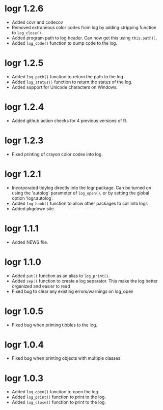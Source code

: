 # logr 1.2.6

* Added covr and codecov
* Removed extraneous color codes from log by adding stripping function 
to `log_close()`.
* Added program path to log header.  Can now get this using `this.path()`.
* Added `log_code()` function to dump code to the log.

# logr 1.2.5

* Added `log_path()` function to return the path to the log.
* Added `log_status()` function to return the status of the log.
* Added support for Unicode characters on Windows.

# logr 1.2.4

* Added github action checks for 4 previous versions of R.

# logr 1.2.3

* Fixed printing of crayon color codes into log.

# logr 1.2.1

* Incorporated tidylog directly into the logr package. Can be turned on
using the 'autolog' parameter of `log_open()`, or by setting the global
option 'logr.autolog'.  
* Added `log_hook()` function to allow other packages to call into logr. 
* Added pkgdown site.

# logr 1.1.1

* Added NEWS file.

# logr 1.1.0

* Added `put()` function as an alias to `log_print()`.
* Added `sep()` function to create a log separator.  This make the log better
organized and easier to read
* Fixed bug to clear any existing errors/warnings on log_open

# logr 1.0.5

* Fixed bug when printing tibbles to the log.

# logr 1.0.4

* Fixed bug when printing objects with multiple classes.


# logr 1.0.3

* Added `log_open()` function to open the log.
* Added `log_print()` function to print to the log.
* Added `log_close()` function to print to the log.
